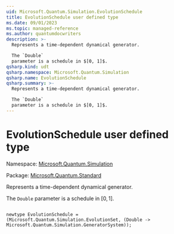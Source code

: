 ```yaml
---
uid: Microsoft.Quantum.Simulation.EvolutionSchedule
title: EvolutionSchedule user defined type
ms.date: 09/01/2023
ms.topic: managed-reference
ms.author: quantumdocwriters
description: >-
  Represents a time-dependent dynamical generator.

  The `Double`
  parameter is a schedule in $[0, 1]$.
qsharp.kind: udt
qsharp.namespace: Microsoft.Quantum.Simulation
qsharp.name: EvolutionSchedule
qsharp.summary: >-
  Represents a time-dependent dynamical generator.

  The `Double`
  parameter is a schedule in $[0, 1]$.
---
```


# EvolutionSchedule user defined type

Namespace: [Microsoft.Quantum.Simulation](xref:Microsoft.Quantum.Simulation)

Package: [Microsoft.Quantum.Standard](https://nuget.org/packages/Microsoft.Quantum.Standard)


Represents a time-dependent dynamical generator.The `Double`parameter is a schedule in $[0, 1]$.

```qsharp

newtype EvolutionSchedule = (Microsoft.Quantum.Simulation.EvolutionSet, (Double -> Microsoft.Quantum.Simulation.GeneratorSystem));
```

